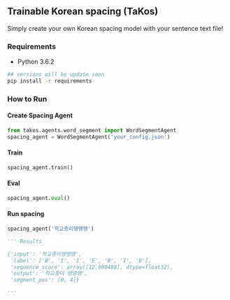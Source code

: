 ## Trainable Korean spacing (TaKos)

Simply create your own Korean spacing model with your sentence text file!

### Requirements

- Python 3.6.2

```bash
## versions will be update soon
pip install -r requirements
```

### How to Run

#### Create Spacing Agent
```python
from takos.agents.word_segment import WordSegmentAgent
spacing_agent = WordSegmentAgent('your_config.json')
```

#### Train 
```python
spacing_agent.train()
```

#### Eval
```python
spacing_agent.eval()
```

#### Run spacing
```python
spacing_agent('학교종이땡땡땡')

''' Results

{'input': '학교종이땡땡떙',
 'label': ['B', 'I', 'I', 'E', 'B', 'I', 'E'],
 'sequence_score': array([12.990488], dtype=float32),
 'output': '학교종이 땡땡떙',
 'segment_pos': [0, 4]}
 
'''
```
